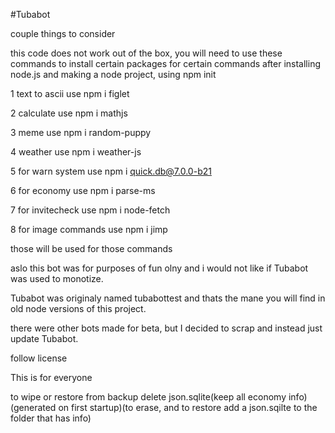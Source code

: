 #Tubabot

couple things to consider

this code does not work out of the box, you will need to use these commands to install certain packages for certain commands after installing node.js and making a node project, using npm init

1 text to ascii use npm i figlet

2 calculate use npm i mathjs

3 meme use npm i random-puppy

4 weather use npm i weather-js

5 for warn system use npm i quick.db@7.0.0-b21

6 for economy use npm i parse-ms

7 for invitecheck use npm i node-fetch

8 for image commands use npm i jimp

those will be used for those commands

aslo this bot was for purposes of fun olny and i would not like if Tubabot was used to monotize.

Tubabot was originaly named tubabottest and thats the mane you will find in old node versions of this project.

there were other bots made for beta, but I decided to scrap and instead just update Tubabot.

follow license

This is for everyone

to wipe or restore from backup delete json.sqlite(keep all economy info)(generated on first startup)(to erase, and to restore add a json.sqilte to the folder that has info)


